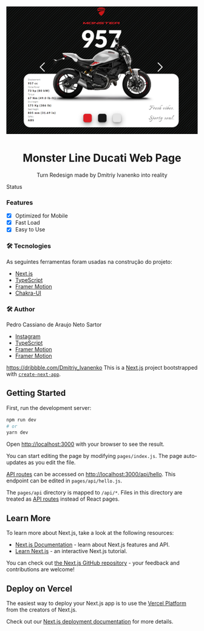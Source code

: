
<h1 align="center">
    <img alt="Ducati Web Page" title="#Ducati" src="./public/ducati.PNG" />
</h1>

<h1 align="center">Monster Line Ducati Web Page</h1>
<p align="center">Turn Redesign made by Dmitriy Ivanenko into reality</p>

Status


### Features

- [x] Optimized for Mobile
- [x] Fast Load
- [x] Easy to Use

### 🛠 Tecnologies

As seguintes ferramentas foram usadas na construção do projeto:

- [Next.js](https://nextjs.org/)
- [TypeScript](https://www.typescriptlang.org/)
- [Framer Motion](https://www.framer.com/motion/)
- [Chakra-UI](https://chakra-ui.com/)

### 🛠 Author

Pedro Cassiano de Araujo Neto Sartor

- [Instagram](https://nextjs.org/)
- [TypeScript](https://www.typescriptlang.org/)
- [Framer Motion](https://www.framer.com/motion/)
- [Framer Motion](https://www.framer.com/motion/)


https://dribbble.com/Dmitriy_Ivanenko
This is a [Next.js](https://nextjs.org/) project bootstrapped with [`create-next-app`](https://github.com/vercel/next.js/tree/canary/packages/create-next-app).

## Getting Started

First, run the development server:

```bash
npm run dev
# or
yarn dev
```

Open [http://localhost:3000](http://localhost:3000) with your browser to see the result.

You can start editing the page by modifying `pages/index.js`. The page auto-updates as you edit the file.

[API routes](https://nextjs.org/docs/api-routes/introduction) can be accessed on [http://localhost:3000/api/hello](http://localhost:3000/api/hello). This endpoint can be edited in `pages/api/hello.js`.

The `pages/api` directory is mapped to `/api/*`. Files in this directory are treated as [API routes](https://nextjs.org/docs/api-routes/introduction) instead of React pages.

## Learn More

To learn more about Next.js, take a look at the following resources:

- [Next.js Documentation](https://nextjs.org/docs) - learn about Next.js features and API.
- [Learn Next.js](https://nextjs.org/learn) - an interactive Next.js tutorial.

You can check out [the Next.js GitHub repository](https://github.com/vercel/next.js/) - your feedback and contributions are welcome!

## Deploy on Vercel

The easiest way to deploy your Next.js app is to use the [Vercel Platform](https://vercel.com/new?utm_medium=default-template&filter=next.js&utm_source=create-next-app&utm_campaign=create-next-app-readme) from the creators of Next.js.

Check out our [Next.js deployment documentation](https://nextjs.org/docs/deployment) for more details.
